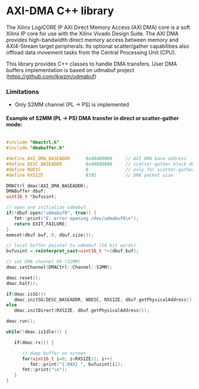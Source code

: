 # AXI-DMA C++ library

The Xilinx LogiCORE IP AXI Direct Memory Access (AXI DMA) core is a soft Xilinx IP core for use with the Xilinx Vivado Design Suite. The AXI DMA provides high-bandwidth direct memory access between memory and AXI4-Stream target peripherals. Its optional scatter/gather capabilities also offload data movement tasks from the Central Processing Unit (CPU).

This library provides C++ classes to handle DMA transfers. User DMA buffers implementation is based on udmabuf project (https://github.com/ikwzm/udmabuf)

### Limitations
- Only S2MM channel (PL -> PS) is implemented

#### Example of S2MM (PL -> PS) DMA transfer in direct or scatter-gather mode:

```cpp
  
#include "dmactrl.h"
#include "dmabuffer.h"

#define AXI_DMA_BASEADDR      0x40400000     // AXI DMA base address
#define DESC_BASEADDR         0x40000000     // scatter-gather block descriptors memory area
#define NDESC                 8              // only for scatter-gather mode
#define RXSIZE                8192           // DMA packet size

DMACtrl dmac(AXI_DMA_BASEADDR);
DMABuffer dbuf;
uint16_t *bufusint;

// open and initialize udmabuf
if(!dbuf.open("udmabuf0", true)) {
   fmt::print("E: error opening /dev/udmabuf0\n");
   return EXIT_FAILURE;
}
memset(dbuf.buf, 0, dbuf.size());

// local buffer pointer to udmabuf (16 bit words)
bufusint = reinterpret_cast<uint16_t *>(dbuf.buf);

// set DMA channel RX (S2MM)
dmac.setChannel(DMACtrl::Channel::S2MM);

dmac.reset();
dmac.halt();

if(dmac.isSG())
   dmac.initSG(DESC_BASEADDR, NDESC, RXSIZE, dbuf.getPhysicalAddress());
else
   dmac.initDirect(RXSIZE, dbuf.getPhysicalAddress()); 

dmac.run();

while(!dmac.isIdle()) {

   if(dmac.rx()) { 

      // dump buffer on screen
      for(uint16_t i=0; i<RXSIZE/2; i++)
         fmt::print("{:04X} ", bufusint[i]);
      fmt::print("\n"); 
   }
}
  
```


